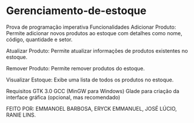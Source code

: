 # Gerenciamento-de-estoque
Prova de programação imperativa
Funcionalidades
Adicionar Produto: Permite adicionar novos produtos ao estoque com detalhes como nome, código, quantidade e setor.

Atualizar Produto: Permite atualizar informações de produtos existentes no estoque.

Remover Produto: Permite remover produtos do estoque.

Visualizar Estoque: Exibe uma lista de todos os produtos no estoque.

Requisitos
GTK 3.0
GCC (MinGW para Windows)
Glade para criação da interface gráfica (opcional, mas recomendado)

FEITO POR:
EMMANOEL BARBOSA, ERYCK EMMANUEL, JOSÉ LÚCIO, RANIE LINS.
